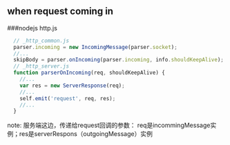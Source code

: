 ##  when request coming in
###nodejs http.js

```javascript
  // _http_common.js
  parser.incoming = new IncomingMessage(parser.socket);
  //...
  skipBody = parser.onIncoming(parser.incoming, info.shouldKeepAlive);
  // _http_server.js
  function parserOnIncoming(req, shouldKeepAlive) {
    //...
    var res = new ServerResponse(req);
    //...
    self.emit('request', req, res);
    //...
  }

```



note:
    服务端这边，传递给request回调的参数：
    req是incommingMessage实例；res是serverRespons（outgoingMessage）实例